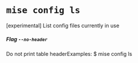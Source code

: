 # `mise config ls`

[experimental] List config files currently in use

##### Flag `--no-header`

Do not print table headerExamples:
  $ mise config ls
